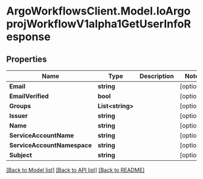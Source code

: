 # ArgoWorkflowsClient.Model.IoArgoprojWorkflowV1alpha1GetUserInfoResponse

## Properties

Name | Type | Description | Notes
------------ | ------------- | ------------- | -------------
**Email** | **string** |  | [optional] 
**EmailVerified** | **bool** |  | [optional] 
**Groups** | **List&lt;string&gt;** |  | [optional] 
**Issuer** | **string** |  | [optional] 
**Name** | **string** |  | [optional] 
**ServiceAccountName** | **string** |  | [optional] 
**ServiceAccountNamespace** | **string** |  | [optional] 
**Subject** | **string** |  | [optional] 

[[Back to Model list]](../README.md#documentation-for-models) [[Back to API list]](../README.md#documentation-for-api-endpoints) [[Back to README]](../README.md)

